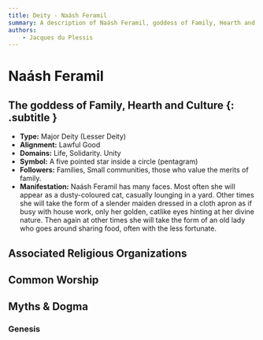 ```yaml
---
title: Deity - Naásh Feramil
summary: A description of Naásh Feramil, goddess of Family, Hearth and Culture.
authors:
    - Jacques du Plessis
---
```

# Naásh Feramil
## The goddess of Family, Hearth and Culture {: .subtitle }

* **Type:** Major Deity (Lesser Deity)
* **Alignment:** Lawful Good
* **Domains:** Life, Solidarity. Unity
* **Symbol:** A five pointed star inside a circle (pentagram)
* **Followers:** Families, Small communities, those who value the merits of family.
* **Manifestation:**  Naásh Feramil has many faces. Most often she will appear as a dusty-coloured cat, casually lounging in a yard.  Other times she will take the form of a slender maiden dressed in a cloth apron as if busy with house work, only her golden, catlike eyes hinting at her divine nature.  Then again at other times she will take the form of an old lady who goes around sharing food, often with the less fortunate.

## Associated Religious Organizations

## Common Worship

## Myths & Dogma
### Genesis